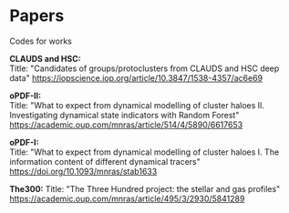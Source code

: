# Papers
Codes for works

**CLAUDS and HSC:**  
Title: "Candidates of groups/protoclusters from CLAUDS and HSC deep data"
https://iopscience.iop.org/article/10.3847/1538-4357/ac6e69

**oPDF-II:**  
Title: "What to expect from dynamical modelling of cluster haloes II. 
Investigating dynamical state indicators with Random Forest"  
https://academic.oup.com/mnras/article/514/4/5890/6617653

**oPDF-I:**  
Title: "What to expect from dynamical modelling of cluster haloes I. The
information content of different dynamical tracers"  
https://doi.org/10.1093/mnras/stab1633

**The300:**
Title: "The Three Hundred project: the stellar and gas profiles"
https://academic.oup.com/mnras/article/495/3/2930/5841289




